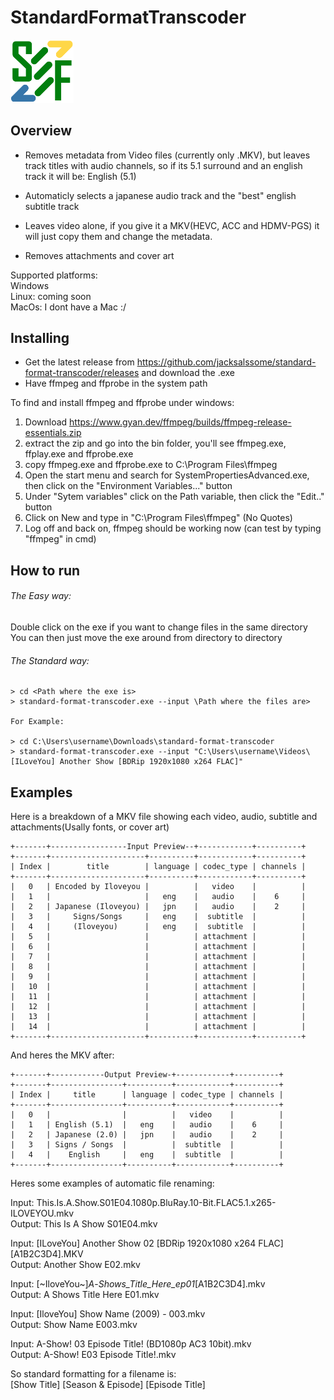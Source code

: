# StandardFormatTranscoder
<img src="https://github.com/jacksalssome/StandardFormatTranscoder/blob/main/images/SMF.png" alt="SMF logo" width="20%" />
                                                                                                                      
## Overview

* Removes metadata from Video files (currently only .MKV), but leaves track titles with audio channels, so if its 5.1 surround and an english track it will be: English (5.1)

* Automaticly selects a japanese audio track and the "best" english subtitle track

* Leaves video alone, if you give it a MKV(HEVC, ACC and HDMV-PGS) it will just copy them and change the metadata.

* Removes attachments and cover art

Supported platforms:  
Windows  
Linux: coming soon  
MacOs: I dont have a Mac :/

## Installing

* Get the latest release from https://github.com/jacksalssome/standard-format-transcoder/releases and download the .exe
* Have ffmpeg and ffprobe in the system path

To find and install ffmpeg and ffprobe under windows:
1) Download https://www.gyan.dev/ffmpeg/builds/ffmpeg-release-essentials.zip
2) extract the zip and go into the bin folder, you'll see ffmpeg.exe, ffplay.exe and ffprobe.exe
3) copy ffmpeg.exe and ffprobe.exe to C:\Program Files\ffmpeg
4) Open the start menu and search for SystemPropertiesAdvanced.exe, then click on the "Environment Variables..." button
5) Under "Sytem variables" click on the Path variable, then click the "Edit.." button
6) Click on New and type in "C:\Program Files\ffmpeg" (No Quotes)
8) Log off and back on, ffmpeg should be working now (can test by typing "ffmpeg" in cmd)

 ## How to run

###### The Easy way:  

Double click on the exe if you want to change files in the same directory  
You can then just move the exe around from directory to directory

###### The Standard way:

    > cd <Path where the exe is>
    > standard-format-transcoder.exe --input \Path where the files are>

    For Example:

    > cd C:\Users\username\Downloads\standard-format-transcoder
    > standard-format-transcoder.exe --input "C:\Users\username\Videos\[ILoveYou] Another Show [BDRip 1920x1080 x264 FLAC]"

## Examples

Here is a breakdown of a MKV file showing each video, audio, subtitle and attachments(Usally fonts, or cover art)

    +-------+-----------------Input Preview--+------------+----------+
    +-------+---------------------+----------+------------+----------+
    | Index |        title        | language | codec_type | channels |
    +-------+---------------------+----------+------------+----------+
    |   0   | Encoded by Iloveyou |          |   video    |          |
    |   1   |                     |   eng    |   audio    |    6     |
    |   2   | Japanese (Iloveyou) |   jpn    |   audio    |    2     |
    |   3   |     Signs/Songs     |   eng    |  subtitle  |          |
    |   4   |     (Iloveyou)      |   eng    |  subtitle  |          |
    |   5   |                     |          | attachment |          |
    |   6   |                     |          | attachment |          |
    |   7   |                     |          | attachment |          |
    |   8   |                     |          | attachment |          |
    |   9   |                     |          | attachment |          |
    |   10  |                     |          | attachment |          |
    |   11  |                     |          | attachment |          |
    |   12  |                     |          | attachment |          |
    |   13  |                     |          | attachment |          |
    |   14  |                     |          | attachment |          |
    +-------+---------------------+----------+------------+----------+

And heres the MKV after:

    +-------+------------Output Preview-+------------+----------+
    +-------+----------------+----------+------------+----------+
    | Index |     title      | language | codec_type | channels |
    +-------+----------------+----------+------------+----------+
    |   0   |                |          |   video    |          |
    |   1   | English (5.1)  |   eng    |   audio    |    6     |
    |   2   | Japanese (2.0) |   jpn    |   audio    |    2     |
    |   3   | Signs / Songs  |          |  subtitle  |          |
    |   4   |    English     |   eng    |  subtitle  |          |
    +-------+----------------+----------+------------+----------+

Heres some examples of automatic file renaming:

Input: This.Is.A.Show.S01E04.1080p.BluRay.10-Bit.FLAC5.1.x265-ILOVEYOU.mkv  
Output: This Is A Show S01E04.mkv

Input: [ILoveYou] Another Show 02 [BDRip 1920x1080 x264 FLAC] [A1B2C3D4].MKV  
Output: Another Show E02.mkv

Input: [\~IloveYou\~]_A_-_Shows_Title_Here_ep01_[A1B2C3D4].mkv  
Output: A Shows Title Here E01.mkv

Input: [IloveYou] Show Name (2009) - 003.mkv  
Output: Show Name E003.mkv

Input: A-Show! 03 Episode Title! (BD1080p AC3 10bit).mkv  
Output: A-Show! E03 Episode Title!.mkv

So standard formatting for a filename is:  
[Show Title] [Season & Episode] [Episode Title]
